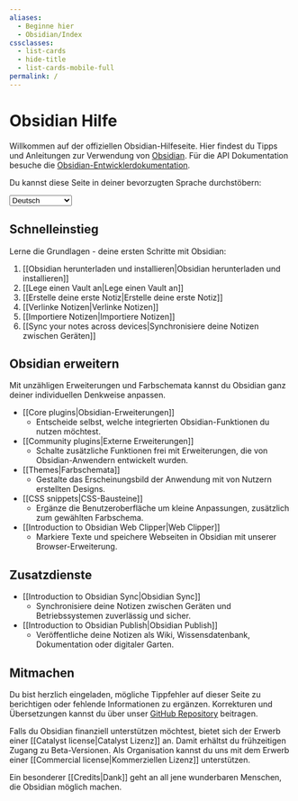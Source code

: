 ```yaml
---
aliases:
  - Beginne hier
  - Obsidian/Index
cssclasses:
  - list-cards
  - hide-title
  - list-cards-mobile-full
permalink: /
---
```

# Obsidian Hilfe

Willkommen auf der offiziellen Obsidian-Hilfeseite. Hier findest du Tipps und Anleitungen zur Verwendung von [Obsidian](https://obsidian.md). Für die API Dokumentation besuche die [Obsidian-Entwicklerdokumentation](https://docs.obsidian.md/).

Du kannst diese Seite in deiner bevorzugten Sprache durchstöbern:

<select class="dropdown select-location">
<option value="">Deutsch</option>
<option value="https://publish.obsidian.md/help-ar">العربية</option>
<option value="https://publish.obsidian.md/help-da">Dansk</option>
<option value="https://help.obsidian.md/">English</option>
<option value="https://publish.obsidian.md/help-es">Español</option>
<option value="https://publish.obsidian.md/help-it">Italiano</option>
<option value="https://publish.obsidian.md/help-ja">日本語</option>
<option value="https://publish.obsidian.md/help-km">Phéasa Khmêr</option>
<option value="https://publish.obsidian.md/help-ko">한국어</option>
<option value="https://publish.obsidian.md/help-pt-br">Português</option>
<option value="https://publish.obsidian.md/help-ru">Русский</option>
<option value="https://publish.obsidian.md/help-vi">Tiếng Việt</option>
<option value="https://publish.obsidian.md/help-zh">中文</option>
</select>

## Schnelleinstieg

Lerne die Grundlagen - deine ersten Schritte mit Obsidian:

1. [[Obsidian herunterladen und installieren|Obsidian herunterladen und installieren]]
2. [[Lege einen Vault an|Lege einen Vault an]]
3. [[Erstelle deine erste Notiz|Erstelle deine erste Notiz]]
4. [[Verlinke Notizen|Verlinke Notizen]]
5. [[Importiere Notizen|Importiere Notizen]]
6. [[Sync your notes across devices|Synchronisiere deine Notizen zwischen Geräten]]

## Obsidian erweitern

Mit unzähligen Erweiterungen und Farbschemata kannst du Obsidian ganz deiner individuellen Denkweise anpassen.

- [[Core plugins|Obsidian-Erweiterungen]]
	- Entscheide selbst, welche integrierten Obsidian-Funktionen du nutzen möchtest.
- [[Community plugins|Externe Erweiterungen]]
	- Schalte zusätzliche Funktionen frei mit Erweiterungen, die von Obsidian-Anwendern entwickelt wurden.
- [[Themes|Farbschemata]]
	- Gestalte das Erscheinungsbild der Anwendung mit von Nutzern erstellten Designs.
- [[CSS snippets|CSS-Bausteine]]
	- Ergänze die Benutzeroberfläche um kleine Anpassungen, zusätzlich zum gewählten Farbschema.
- [[Introduction to Obsidian Web Clipper|Web Clipper]]
	- Markiere Texte und speichere Webseiten in Obsidian mit unserer Browser-Erweiterung.

## Zusatzdienste

- [[Introduction to Obsidian Sync|Obsidian Sync]]
	- Synchronisiere deine Notizen zwischen Geräten und Betriebssystemen zuverlässig und sicher.
- [[Introduction to Obsidian Publish|Obsidian Publish]]
	- Veröffentliche deine Notizen als Wiki, Wissensdatenbank, Dokumentation oder digitaler Garten.

## Mitmachen

Du bist herzlich eingeladen, mögliche Tippfehler auf dieser Seite zu berichtigen oder fehlende Informationen zu ergänzen. Korrekturen und Übersetzungen kannst du über unser [GitHub Repository](https://github.com/obsidianmd/obsidian-docs/) beitragen.

Falls du Obsidian finanziell unterstützen möchtest, bietet sich der Erwerb einer [[Catalyst license|Catalyst Lizenz]] an. Damit erhältst du frühzeitigen Zugang zu Beta-Versionen. Als Organisation kannst du uns mit dem Erwerb einer [[Commercial license|Kommerziellen Lizenz]] unterstützen.

Ein besonderer [[Credits|Dank]] geht an all jene wunderbaren Menschen, die Obsidian möglich machen.

